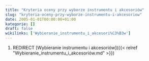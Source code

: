 ```yaml
---
title: "Kryteria oceny przy wyborze instrumentu i akcesoriów"
slug: "kryteria-oceny-przy-wyborze-instrumentu-i-akcesoriow"
date: 2005-01-01T00:00:00+01:00
kategorie: []
draft: false
wikilinks: ['Wybieranie_instrumentu_i_akcesori%C3%B3w']
---
```

1.  REDIRECT [Wybieranie instrumentu i
    akcesoriów]({{< relref "Wybieranie_instrumentu_i_akcesoriów.md" >}})